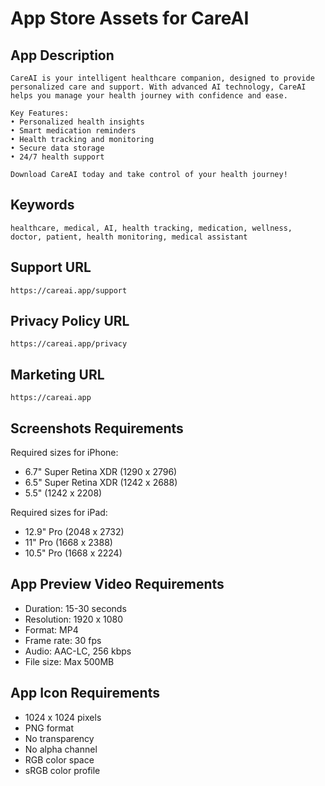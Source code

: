# App Store Assets for CareAI

## App Description
```
CareAI is your intelligent healthcare companion, designed to provide personalized care and support. With advanced AI technology, CareAI helps you manage your health journey with confidence and ease.

Key Features:
• Personalized health insights
• Smart medication reminders
• Health tracking and monitoring
• Secure data storage
• 24/7 health support

Download CareAI today and take control of your health journey!
```

## Keywords
```
healthcare, medical, AI, health tracking, medication, wellness, doctor, patient, health monitoring, medical assistant
```

## Support URL
```
https://careai.app/support
```

## Privacy Policy URL
```
https://careai.app/privacy
```

## Marketing URL
```
https://careai.app
```

## Screenshots Requirements
Required sizes for iPhone:
- 6.7" Super Retina XDR (1290 x 2796)
- 6.5" Super Retina XDR (1242 x 2688)
- 5.5" (1242 x 2208)

Required sizes for iPad:
- 12.9" Pro (2048 x 2732)
- 11" Pro (1668 x 2388)
- 10.5" Pro (1668 x 2224)

## App Preview Video Requirements
- Duration: 15-30 seconds
- Resolution: 1920 x 1080
- Format: MP4
- Frame rate: 30 fps
- Audio: AAC-LC, 256 kbps
- File size: Max 500MB

## App Icon Requirements
- 1024 x 1024 pixels
- PNG format
- No transparency
- No alpha channel
- RGB color space
- sRGB color profile 